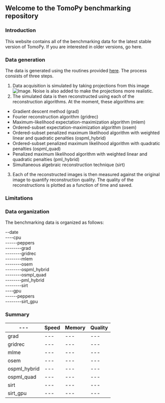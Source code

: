 ## Welcome to the TomoPy benchmarking repository

### Introduction

This website contains all of the benchmarking data for the latest stable version of TomoPy. If you are interested in older versions, go here. 

### Data generation

The data is generated using the routines provided [here](https://github.com/tomopy/turbo-couscous). The process consists of three steps. 
1. Data acquisition is simulated by taking projections from this image ![Image](/2021-02-08/peppers/original.png=25x). Noise is also added to make the projections more realistic.
2. The simulated data is then reconstructed using each of the reconstruction algorithms. At the moment, these algorithms are: 
- Gradient descent method (grad)
- Fourier reconstruction algorithm (gridrec)
- Maximum-likelihood expectation-maximization algorithm (mlem)
- Ordered-subset expectation-maximization algorithm (osem)
- Ordered-subset penalized maximum likelihood algorithm with weighted linear and quadratic penalties (ospml_hybrid)
- Ordered-subset penalized maximum likelihood algorithm with quadratic penalties (ospml_quad)
- Penalized maximum likelihood algorithm with weighted linear and quadratic penalties (pml_hybrid)
- Simultaneous algebraic reconstruction technique (sirt)
3. Each of the reconstructed images is then measured against the original image to quantify reconstruction quality. The quality of the reconstructions is plotted as a function of time and saved.

### Limitations

### Data organization

The benchmarking data is organized as follows:

--date\
----cpu\
------peppers\
--------grad\
--------gridrec\
--------mlem\
--------osem\
--------ospml_hybrid\
--------osmpl_quad\
--------pml_hybrid\
--------sirt\
----gpu\
------peppers\
--------sirt_gpu

### Summary 

|---|Speed|Memory|Quality|
|---|---|---|---|
|grad|---|---|---|
|gridrec|---|---|---|
|mlme|---|---|---|
|osem|---|---|---|
|ospml_hybrid|---|---|---|
|ospml_quad|---|---|---|
|sirt|---|---|---|
|sirt_gpu|---|---|---|




